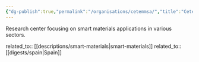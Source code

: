 ```yaml
---
{"dg-publish":true,"permalink":"/organisations/cetemmsa/","title":"Cetemmsa"}
---
```



Research center focusing on smart materials applications in various sectors.

related_to:: [[descriptions/smart-materials\|smart-materials]]
related_to:: [[digests/spain\|Spain]]
